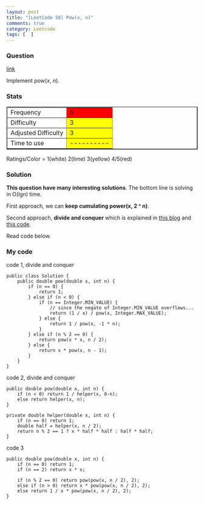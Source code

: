 ```yaml
---
layout: post
title: "[LeetCode 50] Pow(x, n)"
comments: true
category: Leetcode
tags: [  ]
---
```


### Question 

[link](http://oj.leetcode.com/problems/powx-n/)

<div class="question-content">
            <p></p><p>Implement pow(<i>x</i>, <i>n</i>).
</p><p></p>
          </div>

### Stats

<table border="2">
	<tr>
		<td>Frequency</td>
		<td bgcolor="red">5</td>
	</tr>
	<tr>
		<td>Difficulty</td>
		<td bgcolor="yellow">3</td>
	</tr>
	<tr>
		<td>Adjusted Difficulty</td>
		<td bgcolor="yellow">3</td>
	</tr>
	<tr>
		<td>Time to use</td>
		<td bgcolor="yellow">----------</td>
	</tr>
</table>

Ratings/Color = 1(white) 2(lime) 3(yellow) 4/5(red)

### Solution

__This question have many interesting solutions__. The bottom line is solving in O(lgn) time. 

First approach, we can __keep cumulating power(x, 2 ^ n)__. 

Second approach, __divide and conquer__ which is explained in [this blog](http://fisherlei.blogspot.sg/2012/12/leetcode-powx-n.html) and [this code](https://github.com/yuanx/leetcode/blob/master/Pow.java). 

Read code below.

### My code 

code 1, divide and conquer

    public class Solution {
        public double pow(double x, int n) {
            if (n == 0) {
                return 1;
            } else if (n < 0) {
                if (n == Integer.MIN_VALUE) {
                    // since the negate of Integer.MIN_VALUE overflows... 
                    return (1 / x) / pow(x, Integer.MAX_VALUE);
                } else {
                    return 1 / pow(x, -1 * n);
                }
            } else if (n % 2 == 0) {
                return pow(x * x, n / 2);
            } else {
                return x * pow(x, n - 1);
            }
        }
    }

code 2, divide and conquer

    public double pow(double x, int n) {
        if (n < 0) return 1 / helper(x, 0-n);
        else return helper(x, n);
    }

    private double helper(double x, int n) {
        if (n == 0) return 1;
        double half = helper(x, n / 2);
        return n % 2 == 1 ? x * half * half : half * half;
    }

code 3

    public double pow(double x, int n) {
        if (n == 0) return 1;
        if (n == 2) return x * x;

        if (n % 2 == 0) return pow(pow(x, n / 2), 2);
        else if (n > 0) return x * pow(pow(x, n / 2), 2);
        else return 1 / x * pow(pow(x, n / 2), 2);
    }
